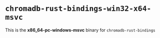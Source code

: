 # `chromadb-rust-bindings-win32-x64-msvc`

This is the **x86_64-pc-windows-msvc** binary for `chromadb-rust-bindings`
